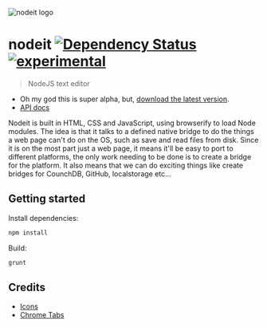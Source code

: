 ![nodeit logo](https://raw.github.com/alanshaw/nodeit/master/design/icon_128x128.png)

# nodeit [![Dependency Status](https://david-dm.org/alanshaw/nodeit.png)](https://david-dm.org/alanshaw/nodeit) [![experimental](http://hughsk.github.io/stability-badges/dist/experimental.svg)](http://github.com/hughsk/stability-badges)

> NodeJS text editor

* Oh my god this is super alpha, but, [download the latest version](http://nodeit.org/dist/).
* [API docs](http://alanshaw.github.io/nodeit/doc/)

Nodeit is built in HTML, CSS and JavaScript, using browserify to load Node modules. The idea is that it talks to a defined native bridge to do the things a web page can't do on the OS, such as save and read files from disk. Since it is on the most part just a web page, it means it'll be easy to port to different platforms, the only work needing to be done is to create a bridge for the platform. It also means that we can do exciting things like create bridges for CounchDB, GitHub, localstorage etc...

## Getting started

Install dependencies:

```sh
npm install
```

Build:

```sh
grunt
```

## Credits

* [Icons](http://www.wpzoom.com/wpzoom/new-freebie-wpzoom-developer-icon-set-154-free-icons/)
* [Chrome Tabs](https://github.com/adamschwartz/chrome-tabs)